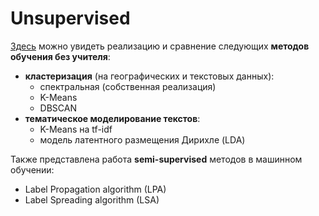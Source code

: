 # Unsupervised

[Здесь](./unsupervised-project-Rubanov.ipynb) можно увидеть реализацию и сравнение следующих **методов обучения
без учителя**:
* **кластеризация** (на географических и текстовых данных):
  * спектральная (собственная реализация)
  * K-Means
  * DBSCAN
* **тематическое моделирование текстов**:
  * K-Means на tf-idf
  * модель латентного размещения Дирихле (LDA)

Также представлена работа **semi-supervised** методов в машинном обучении:
* Label Propagation algorithm (LPA)
* Label Spreading algorithm (LSA)